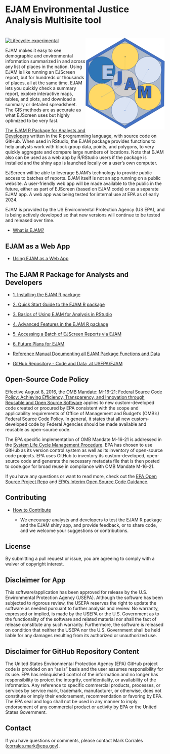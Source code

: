 EJAM Environmental Justice Analysis Multisite tool
================

# <img src="man/figures/logo659.png" align="right" width="250px"/>

<!-- README.md is generated from README.Rmd. Please edit Rmd not md  -->
<!-- badges: start -->
<!-- or we could comment out the badge  -->

[![Lifecycle:
experimental](https://img.shields.io/badge/lifecycle-experimental-orange.svg)](https://lifecycle.r-lib.org/articles/stages.html#experimental)

<!-- badges: end -->

EJAM makes it easy to see demographic and environmental information
summarized in and across any list of places in the nation. Using EJAM is
like running an EJScreen report, but for hundreds or thousands of
places, all at the same time. EJAM lets you quickly check a summary
report, explore interactive maps, tables, and plots, and download a
summary or detailed spreadsheet. The GIS methods are as accurate as what
EJScreen uses but highly optimized to be very fast.

[The EJAM R Package for Analysts and
Developers](#the-ejam-r-package-for-analysts-and-developers) written in
the R programming language, with source code on GitHub. When used in
RStudio, the EJAM package provides functions to help analysts work with
block group data, points, and polygons, to very quickly aggregate and
compare large numbers of locations. Note that EJAM also can be used as a
web app by R/RStudio users if the package is installed and the shiny app
is launched locally on a user’s own computer.

EJScreen will be able to leverage EJAM’s technology to provide public
access to batches of reports. EJAM itself is not an app running on a
public website. A user-friendly web app will be made available to the
public in the future, either as part of EJScreen (based on EJAM code) or
as a separate EJAM app. A web app was being tested for internal use at
EPA as of early 2024.

EJAM is provided by the US Environmental Protection Agency (US EPA), and
is being actively developed so that new versions will continue to be
tested and released over time.

- [What is EJAM?](https://usepa.github.io/EJAM/articles/0_whatis.html)

## EJAM as a Web App

- [Using EJAM as a Web
  App](https://usepa.github.io/EJAM/articles/0_webapp.html) <!-- 
      -   EJAM beta test is accessible only if at EPA offices or on VPN
  -->

## The EJAM R Package for Analysts and Developers

- [1. Installing the EJAM R
  package](https://usepa.github.io/EJAM/articles/1_installing.html)

- [2. Quick Start Guide to the EJAM R
  package](https://usepa.github.io/EJAM/articles/2_quickstart.html)

- [3. Basics of Using EJAM for Analysis in
  RStudio](https://usepa.github.io/EJAM/articles/3_analyzing.html)

- [4. Advanced Features in the EJAM R
  package](https://usepa.github.io/EJAM/articles/4_advanced.html)

- [5. Accessing a Batch of EJScreen Reports via
  EJAM](https://usepa.github.io/EJAM/articles/5_ejscreenapi.html)

- [6. Future Plans for
  EJAM](https://usepa.github.io/EJAM/articles/6_future_plans.html)

- [Reference Manual Documenting all EJAM Package Functions and
  Data](https://usepa.github.io/EJAM/articles/index.html)

- [GitHub Repository - Code and Data, at
  USEPA/EJAM](https://github.com/USEPA/EJAM#readme "https://github.com/USEPA/EJAM#readme")

## Open-Source Code Policy

Effective August 8, 2016, the [OMB Mandate: M-16-21; Federal Source Code
Policy: Achieving Efficiency, Transparency, and Innovation through
Reusable and Open Source
Software](https://obamawhitehouse.archives.gov/sites/default/files/omb/memoranda/2016/m_16_21.pdf)
applies to new custom-developed code created or procured by EPA
consistent with the scope and applicability requirements of Office of
Management and Budget’s (OMB’s) Federal Source Code Policy. In general,
it states that all new custom-developed code by Federal Agencies should
be made available and reusable as open-source code.

The EPA specific implementation of OMB Mandate M-16-21 is addressed in
the [System Life Cycle Management
Procedure](https://www.epa.gov/irmpoli8/policy-procedures-and-guidance-system-life-cycle-management-slcm).
EPA has chosen to use GitHub as its version control system as well as
its inventory of open-source code projects. EPA uses GitHub to inventory
its custom-developed, open-source code and generate the necessary
metadata file that is then posted to code.gov for broad reuse in
compliance with OMB Mandate M-16-21.

If you have any questions or want to read more, check out the [EPA Open
Source Project Repo](https://github.com/USEPA/open-source-projects) and
[EPA’s Interim Open Source Code
Guidance](https://www.epa.gov/developers/open-source-software-and-epa-code-repository-requirements).

## Contributing

- [How to
  Contribute](https://github.com/USEPA/EJAM/blob/master/CONTRIBUTING.md)

  - We encourage analysts and developers to test the EJAM R package and
    the EJAM shiny app, and provide feedback, or to share code, and we
    welcome your suggestions or contributions.

## License

By submitting a pull request or issue, you are agreeing to comply with a
waiver of copyright interest.

## Disclaimer for App

This software/application has been approved for release by the U.S.
Environmental Protection Agency (USEPA). Although the software has been
subjected to rigorous review, the USEPA reserves the right to update the
software as needed pursuant to further analysis and review. No warranty,
expressed or implied, is made by the USEPA or the U.S. Government as to
the functionality of the software and related material nor shall the
fact of release constitute any such warranty. Furthermore, the software
is released on condition that neither the USEPA nor the U.S. Government
shall be held liable for any damages resulting from its authorized or
unauthorized use.

## Disclaimer for GitHub Repository Content

The United States Environmental Protection Agency (EPA) GitHub project
code is provided on an “as is” basis and the user assumes responsibility
for its use. EPA has relinquished control of the information and no
longer has responsibility to protect the integrity, confidentiality, or
availability of the information. Any reference to specific commercial
products, processes, or services by service mark, trademark,
manufacturer, or otherwise, does not constitute or imply their
endorsement, recommendation or favoring by EPA. The EPA seal and logo
shall not be used in any manner to imply endorsement of any commercial
product or activity by EPA or the United States Government.

## Contact

If you have questions or comments, please contact Mark Corrales
(corrales.mark@epa.gov).
